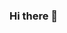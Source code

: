 ### Hi there 👋

<!--
**Oive-OiL/OIve-Oil** is a ✨ _special_ ✨ repository because its `README.md` (this file) appears on your GitHub profile.

Here are some ideas to get you started:

- 🔭 I’m currently working on ... Robots
- 🌱 I’m currently learning ... Java
- 👯 I’m looking to collaborate on ... Sleep
- 🤔 I’m looking for help with ... Java
- 💬 Ask me about ... Anything
- 📫 How to reach me: ... Through my github
- 😄 Pronouns: ... He/Him
- ⚡ Fun fact: ... I like the satisfaction of biting into apples
-->
